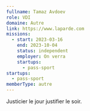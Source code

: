 ```yaml
---
fullname: Tamaz Avdoev
role: VDI
domaine: Autre
link: https://www.laparde.com
missions:
  - start: 2023-03-16
    end: 2023-10-04
    status: independent
    employer: On verra
    startups:
      - pass-sport
startups:
  - pass-sport
memberType: autre
---
```

Justicier le jour justifier le soir.